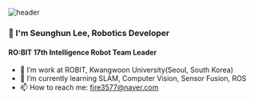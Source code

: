 ![header](https://capsule-render.vercel.app/api?type=venom&color=auto&height=150&section=header&text=Seunghun%20Lee's%20Github&fontSize=90)

### 👋 I'm Seunghun Lee, Robotics Developer

#### RO:BIT 17th Intelligence Robot Team Leader

- 🔭 I’m work at ROBIT, Kwangwoon University(Seoul, South Korea)
- 🌱 I’m currently learning SLAM, Computer Vision, Sensor Fusion, ROS
- 📫 How to reach me: fire3577@naver.com
